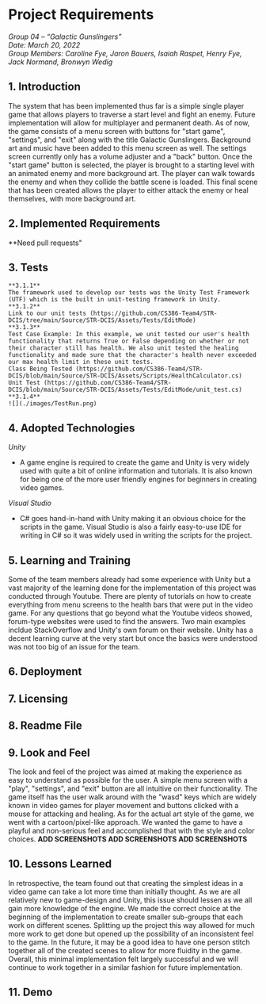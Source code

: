 
# Project Requirements

_Group 04 – “Galactic Gunslingers”\
Date: March 20, 2022\
Group Members: Caroline Fye, Jaron Bauers, Isaiah Raspet, Henry Fye, Jack Normand, Bronwyn Wedig_
## 1. Introduction
The system that has been implemented thus far is a simple single player game that allows players to traverse a start level and fight an enemy. Future implementation will allow for multiplayer and permanent death. As of now, the game consists of a menu screen with buttons for "start game", "settings", and "exit" along with the title Galactic Gunslingers. Background art and music have been added to this menu screen as well. The settings screen currently only has a volume adjuster and a "back" button. Once the "start game" button is selected, the player is brought to a starting level with an animated enemy and more background art. The player can walk towards the enemy and when they collide the battle scene is loaded. This final scene that has been created allows the player to either attack the enemy or heal themselves, with more background art. 

## 2. Implemented Requirements 
**Need pull requests"

## 3. Tests
    **3.1.1**
    The framework used to develop our tests was the Unity Test Framework (UTF) which is the built in unit-testing framework in Unity.
    **3.1.2**
    Link to our unit tests (https://github.com/CS386-Team4/STR-DCIS/tree/main/Source/STR-DCIS/Assets/Tests/EditMode)
    **3.1.3**
    Test Case Example: In this example, we unit tested our user's health functionality that returns True or False depending on whether or not their character still has health. We also unit tested the healing functionality and made sure that the character's health never exceeded our max health limit in these unit tests.
    Class Being Tested (https://github.com/CS386-Team4/STR-DCIS/blob/main/Source/STR-DCIS/Assets/Scripts/HealthCalculator.cs)
    Unit Test (https://github.com/CS386-Team4/STR-DCIS/blob/main/Source/STR-DCIS/Assets/Tests/EditMode/unit_test.cs)
    **3.1.4**
    ![](./images/TestRun.png)
## 4. Adopted Technologies
*Unity* 
- A game engine is required to create the game and Unity is very widely used with quite a bit of online information and tutorials. It is also known for being one of the more user friendly engines for beginners in creating video games.

*Visual Studio*
- C# goes hand-in-hand with Unity making it an obvious choice for the scripts in the game. Visual Studio is also a fairly easy-to-use IDE for writing in C# so it was widely used in writing the scripts for the project.

## 5. Learning and Training
Some of the team members already had some experience with Unity but a vast majority of the learning done for the implementation of this project was conducted through Youtube. There are plenty of tutorials on how to create everything from menu screens to the health bars that were put in the video game. For any questions that go beyond what the Youtube videos showed, forum-type websites were used to find the answers. Two main examples incldue StackOverflow and Unity's own forum on their website. Unity has a decent learning curve at the very start but once the basics were understood was not too big of an issue for the team.

## 6. Deployment

## 7. Licensing

## 8. Readme File

## 9. Look and Feel
The look and feel of the project was aimed at making the experience as easy to understand as possible for the user. A simple menu screen with a "play", "settings", and "exit" button are all intuitive on their functionality. The game itself has the user walk around with the "wasd" keys which are widely known in video games for player movement and buttons clicked with a mouse for attacking and healing. As for the actual art style of the game, we went with a cartoon/pixel-like approach. We wanted the game to have a playful and non-serious feel and accomplished that with the style and color choices. 
**ADD SCREENSHOTS ADD SCREENSHOTS ADD SCREENSHOTS**

## 10. Lessons Learned
In retrospective, the team found out that creating the simplest ideas in a video game can take a lot more time than initially thought. As we are all relatively new to game-design and Unity, this issue should lessen as we all gain more knowledge of the engine. We made the correct choice at the beginning of the implementation to create smaller sub-groups that each work on different scenes. Splitting up the project this way allowed for much more work to get done but opened up the possibility of an inconsistent feel to the game. In the future, it may be a good idea to have one person stitch together all of the created scenes to allow for more fluidity in the game. Overall, this minimal implementation felt largely successful and we will continue to work together in a similar fashion for future implementation.

## 11. Demo
